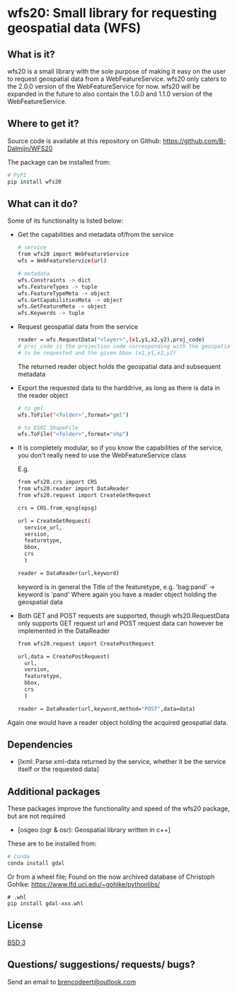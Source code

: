 # wfs20: Small library for requesting geospatial data (WFS)

## What is it?
wfs20 is a small library with the sole purpose of making it easy
on the user to request geospatial data from a WebFeatureService.
wfs20 only caters to the 2.0.0 version of the WebFeatureService 
for now. wfs20 will be expanded in the future to also contain the
1.0.0 and 1.1.0 version of the WebFeatureService.

## Where to get it?
Source code is available at this repository on Github:
https://github.com/B-Dalmijn/WFS20

The package can be installed from:

```sh
# PyPI
pip install wfs20
```

## What can it do?
Some of its functionality is listed below:

  - Get the capabilities and metadata of/from the service

    ```sh
    # service
    from wfs20 import WebFeatureService
    wfs = WebFeatureService(url)

    # metadata
    wfs.Constraints -> dict
    wfs.FeatureTypes -> tuple
    wfs.FeatureTypeMeta -> object
    wfs.GetCapabilitiesMeta -> object
    wfs.GetFeatureMeta -> object
    wfs.Keywords -> tuple
    ```

  - Request geospatial data from the service

    ```sh
    reader = wfs.RequestData("<layer>",(x1,y1,x2,y2),proj_code)
    # proj_code is the projection code corresponding with the geospatial data
    # to be requested and the given bbox (x1,y1,x2,y2)
    ```

    The returned reader object holds the geospatial data and 
    subsequent metadata

  - Export the requested data to the harddrive, as long as there is 
    data in the reader object

    ```sh
    # to gml
    wfs.ToFile("<folder>",format="gml")
    ```

    ```sh
    # to ESRI ShapeFile
    wfs.ToFile("<folder>",format="shp")
    ```

  - It is completely modular, so if you know the capabilities of the service,
    you don't really need to use the WebFeatureService class

    E.g.

    ```sh
    from wfs20.crs import CRS
    from wfs20.reader import DataReader
    from wfs20.request import CreateGetRequest

    crs = CRS.from_epsg(epsg)

    url = CreateGetRequest(
      service_url,
      version,
      featuretype,
      bbox,
      crs
      )

    reader = DataReader(url,keyword)
    ```
    keyword is in general the Title of the featuretype, e.g. 'bag:pand' -> keyword is 'pand'
    Where again you have a reader object holding the geospatial data

  - Both GET and POST requests are supported, though wfs20.RequestData only supports GET request
    url and POST request data can however be implemented in the DataReader

    ```sh
    from wfs20.request import CreatePostRequest

    url,data = CreatePostRequest(
      url,
      version,
      featuretype,
      bbox,
      crs
      )

    reader = DataReader(url,keyword,method="POST",data=data)
    ```

  Again one would have a reader object holding the acquired geospatial data.

## Dependencies
  - [lxml: Parse xml-data returned by the service, whether it be the service itself or the requested data]

## Additional packages
These packages improve the functionality and speed of the wfs20 package, but are not required
  - [osgeo (ogr & osr): Geospatial library written in c++]

These are to be installed from:

```sh
# Conda
conda install gdal
```

Or from a wheel file; Found on the now archived database of Christoph Gohlke: 
https://www.lfd.uci.edu/~gohlke/pythonlibs/

```
# .whl
pip install gdal-xxx.whl
```

## License
[BSD 3](LICENSE.txt)

## Questions/ suggestions/ requests/ bugs?
Send an email to brencodeert@outlook.com